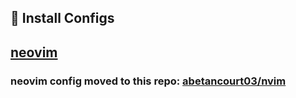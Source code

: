 ## 🔧 Install Configs

## [neovim](https://neovim.io/)
### neovim config moved to this repo: [abetancourt03/nvim](https://github.com/abetancourt03/nvim)
